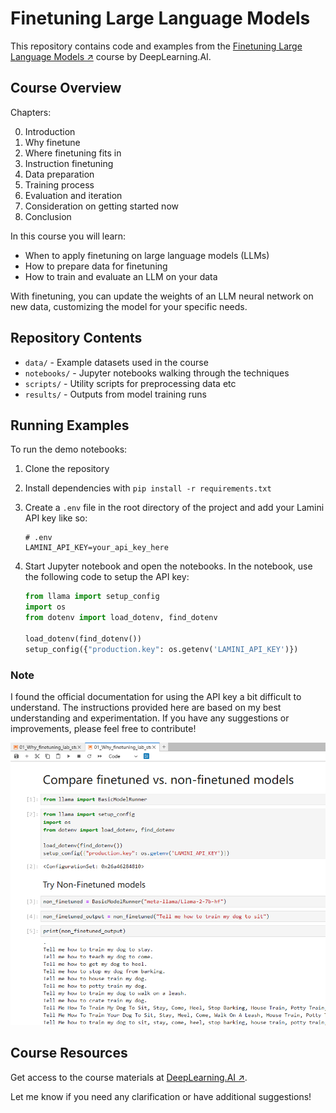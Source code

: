 # Finetuning Large Language Models

This repository contains code and examples from the [Finetuning Large Language Models ↗](https://www.deeplearning.ai/short-courses/finetuning-large-language-models/) course by DeepLearning.AI.

## Course Overview

Chapters:

0. Introduction
1. Why finetune
2. Where finetuning fits in
3. Instruction finetuning
4. Data preparation
5. Training process
6. Evaluation and iteration
7. Consideration on getting started now
8. Conclusion

In this course you will learn:

- When to apply finetuning on large language models (LLMs)
- How to prepare data for finetuning
- How to train and evaluate an LLM on your data

With finetuning, you can update the weights of an LLM neural network on new data, customizing the model for your specific needs.

## Repository Contents

- `data/` - Example datasets used in the course
- `notebooks/` - Jupyter notebooks walking through the techniques
- `scripts/` - Utility scripts for preprocessing data etc
- `results/` - Outputs from model training runs

## Running Examples

To run the demo notebooks:

1. Clone the repository
2. Install dependencies with `pip install -r requirements.txt`
3. Create a `.env` file in the root directory of the project and add your Lamini API key like so:

    ```
    # .env
    LAMINI_API_KEY=your_api_key_here
    ```

4. Start Jupyter notebook and open the notebooks. In the notebook, use the following code to setup the API key:

    ```python
    from llama import setup_config
    import os
    from dotenv import load_dotenv, find_dotenv

    load_dotenv(find_dotenv())
    setup_config({"production.key": os.getenv('LAMINI_API_KEY')})
    ```

### Note

I found the official documentation for using the API key a bit difficult to understand. The instructions provided here are based on my best understanding and experimentation. If you have any suggestions or improvements, please feel free to contribute!

![screenshot](./assets/230824_api_key.png)

## Course Resources

Get access to the course materials at [DeepLearning.AI ↗](https://www.deeplearning.ai/short-courses/finetuning-large-language-models/).

Let me know if you need any clarification or have additional suggestions!
